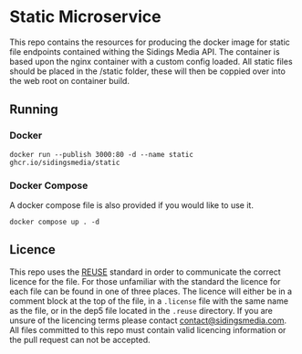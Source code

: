 <!-- 
SPDX-FileCopyrightText: 2022 Sidings Media <contact@sidingsmedia.com>
SPDX-License-Identifier: MIT
-->

# Static Microservice

This repo contains the resources for producing the docker image for
static file endpoints contained withing the Sidings Media API. The
container is based upon the nginx container with a custom config loaded.
All static files should be placed in the /static folder, these will then
be coppied over into the web root on container build.

## Running

### Docker

```
docker run --publish 3000:80 -d --name static ghcr.io/sidingsmedia/static
```

### Docker Compose

A docker compose file is also provided if you would like to use it.

```
docker compose up . -d
```

## Licence
This repo uses the [REUSE](https://reuse.software) standard in order to
communicate the correct licence for the file. For those unfamiliar with
the standard the licence for each file can be found in one of three
places. The licence will either be in a comment block at the top of the
file, in a `.license` file with the same name as the file, or in the
dep5 file located in the `.reuse` directory. If you are unsure of the
licencing terms please contact
[contact@sidingsmedia.com](mailto:contact@sidingsmedia.com?subject=SMRC%20Licence).
All files committed to this repo must contain valid licencing
information or the pull request can not be accepted.
